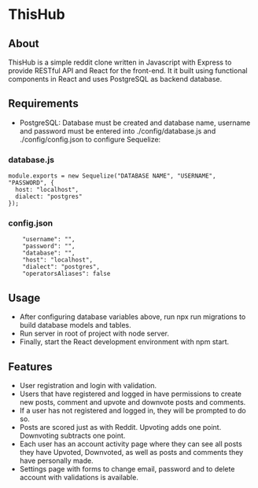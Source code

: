 # ThisHub

## About

ThisHub is a simple reddit clone written in Javascript with Express to provide RESTful API and React for the front-end. It it built using functional components in React and uses PostgreSQL as backend database.

## Requirements

- PostgreSQL: Database must be created and database name, username and password must be entered into ./config/database.js and ./config/config.json to configure Sequelize:

### database.js

```
module.exports = new Sequelize("DATABASE NAME", "USERNAME", "PASSWORD", {
  host: "localhost",
  dialect: "postgres"
});
```

### config.json

```
    "username": "",
    "password": "",
    "database": "",
    "host": "localhost",
    "dialect": "postgres",
    "operatorsAliases": false
```

## Usage

- After configuring database variables above, run npx run migrations to build database models and tables.
- Run server in root of project with node server.
- Finally, start the React development environment with npm start.

## Features

- User registration and login with validation.
- Users that have registered and logged in have permissions to create new posts, comment and upvote and downvote posts and comments.
- If a user has not registered and logged in, they will be prompted to do so.
- Posts are scored just as with Reddit. Upvoting adds one point. Downvoting subtracts one point.
- Each user has an account activity page where they can see all posts they have Upvoted, Downvoted, as well as posts and comments they have personally made.
- Settings page with forms to change email, password and to delete account with validations is available.
